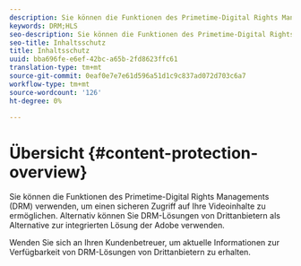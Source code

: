 ```yaml
---
description: Sie können die Funktionen des Primetime-Digital Rights Managements (DRM) verwenden, um einen sicheren Zugriff auf Ihre Videoinhalte zu ermöglichen. Alternativ können Sie DRM-Lösungen von Drittanbietern als Alternative zur integrierten Lösung der Adobe verwenden.
keywords: DRM;HLS
seo-description: Sie können die Funktionen des Primetime-Digital Rights Managements (DRM) verwenden, um einen sicheren Zugriff auf Ihre Videoinhalte zu ermöglichen. Alternativ können Sie DRM-Lösungen von Drittanbietern als Alternative zur integrierten Lösung der Adobe verwenden.
seo-title: Inhaltsschutz
title: Inhaltsschutz
uuid: bba696fe-e6ef-42bc-a65b-2fd8623ffc61
translation-type: tm+mt
source-git-commit: 0eaf0e7e7e61d596a51d1c9c837ad072d703c6a7
workflow-type: tm+mt
source-wordcount: '126'
ht-degree: 0%

---
```



# Übersicht {#content-protection-overview}

Sie können die Funktionen des Primetime-Digital Rights Managements (DRM) verwenden, um einen sicheren Zugriff auf Ihre Videoinhalte zu ermöglichen. Alternativ können Sie DRM-Lösungen von Drittanbietern als Alternative zur integrierten Lösung der Adobe verwenden.

Wenden Sie sich an Ihren Kundenbetreuer, um aktuelle Informationen zur Verfügbarkeit von DRM-Lösungen von Drittanbietern zu erhalten.